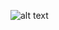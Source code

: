 ![alt text](https://sun9-41.userapi.com/impg/i3Rin9Mo0-2CBb8eb69ELAcO7oGNxYAHn6zAlA/dQiNGXzYqDA.jpg?size=1918x966&quality=95&sign=70fc55acf804f7b216b5036966feb7d8&type=album)